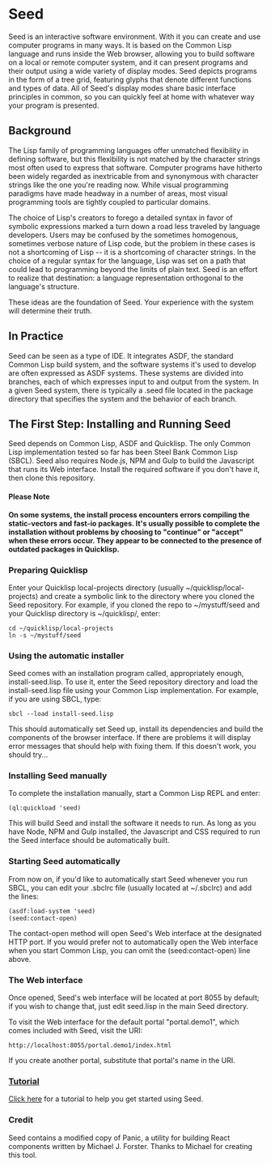 <!-- TITLE/ -->

# Seed

<!-- /TITLE -->

Seed is an interactive software environment. With it you can create and use computer programs in many ways. It is based on the Common Lisp language and runs inside the Web browser, allowing you to build software on a local or remote computer system, and it can present programs and their output using a wide variety of display modes. Seed depicts programs in the form of a tree grid, featuring glyphs that denote different functions and types of data. All of Seed's display modes share basic interface principles in common, so you can quickly feel at home with whatever way your program is presented.


## Background

The Lisp family of programming languages offer unmatched flexibility in defining software, but this flexibility is not matched by the character strings most often used to express that software. Computer programs have hitherto been widely regarded as inextricable from and synonymous with character strings like the one you're reading now. While visual programming paradigms have made headway in a number of areas, most visual programming tools are tightly coupled to particular domains.

The choice of Lisp's creators to forego a detailed syntax in favor of symbolic expressions marked a turn down a road less traveled by language developers. Users may be confused by the sometimes homogenous, sometimes verbose nature of Lisp code, but the problem in these cases is not a shortcoming of Lisp -- it is a shortcoming of character strings. In the choice of a regular syntax for the language, Lisp was set on a path that could lead to programming beyond the limits of plain text. Seed is an effort to realize that destination: a language representation orthogonal to the language's structure.

These ideas are the foundation of Seed. Your experience with the system will determine their truth.


## In Practice

Seed can be seen as a type of IDE. It integrates ASDF, the standard Common Lisp build system, and the software systems it's used to develop are often expressed as ASDF systems. These systems are divided into branches, each of which expresses input to and output from the system. In a given Seed system, there is typically a .seed file located in the package directory that specifies the system and the behavior of each branch.


## The First Step: Installing and Running Seed

Seed depends on Common Lisp, ASDF and Quicklisp. The only Common Lisp implementation tested so far has been Steel Bank Common Lisp (SBCL). Seed also requires Node.js, NPM and Gulp to build the Javascript that runs its Web interface. Install the required software if you don't have it, then clone this repository.

#### Please Note

**On some systems, the install process encounters errors compiling the static-vectors and fast-io packages. It's usually possible to complete the installation without problems by choosing to "continue" or "accept" when these errors occur. They appear to be connected to the presence of outdated packages in Quicklisp.**

### Preparing Quicklisp

Enter your Quicklisp local-projects directory (usually ~/quicklisp/local-projects) and create a symbolic link to the directory where you cloned the Seed repository. For example, if you cloned the repo to ~/mystuff/seed and your Quicklisp directory is ~/quicklisp/, enter:

```
cd ~/quicklisp/local-projects
ln -s ~/mystuff/seed
```

### Using the automatic installer

Seed comes with an installation program called, appropriately enough, install-seed.lisp. To use it, enter the Seed repository directory and load the install-seed.lisp file using your Common Lisp implementation. For example, if you are using SBCL, type:

```
sbcl --load install-seed.lisp
```

This should automatically set Seed up, install its dependencies and build the components of the browser interface. If there are problems it will display error messages that should help with fixing them. If this doesn't work, you should try...

### Installing Seed manually

To complete the installation manually, start a Common Lisp REPL and enter:

```
(ql:quickload 'seed)
```

This will build Seed and install the software it needs to run. As long as you have Node, NPM and Gulp installed, the Javascript and CSS required to run the Seed interface should be automatically built. 

### Starting Seed automatically

From now on, if you'd like to automatically start Seed whenever you run SBCL, you can edit your .sbclrc file (usually located at ~/.sbclrc) and add the lines:

```
(asdf:load-system 'seed)
(seed:contact-open)
```

The contact-open method will open Seed's Web interface at the designated HTTP port. If you would prefer not to automatically open the Web interface when you start Common Lisp, you can omit the (seed:contact-open) line above.

### The Web interface

Once opened, Seed's web interface will be located at port 8055 by default; if you wish to change that, just edit seed.lisp in the main Seed directory.

To visit the Web interface for the default portal "portal.demo1", which comes included with Seed, visit the URI:

```
http://localhost:8055/portal.demo1/index.html
```

If you create another portal, substitute that portal's name in the URI.

### [Tutorial](https://github.com/phantomics/seed/wiki/Introductory-Tutorial)

[Click here](https://github.com/phantomics/seed/wiki/Introductory-Tutorial) for a tutorial to help you get started using Seed.

### Credit

Seed contains a modified copy of Panic, a utility for building React components written by Michael J. Forster. Thanks to Michael for creating this tool.